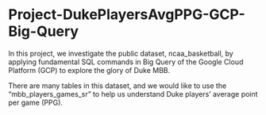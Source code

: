 # Project-DukePlayersAvgPPG-GCP-Big-Query
In this project, we investigate the public dataset, ncaa_basketball, by applying fundamental SQL commands in Big Query of the Google Cloud Platform (GCP) to explore the glory of Duke MBB.

There are many tables in this dataset, and we would like to use the “mbb_players_games_sr” to help us understand Duke players’ average point per game (PPG).
